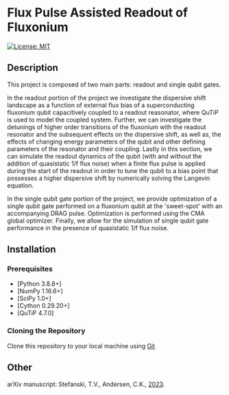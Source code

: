 # Flux Pulse Assisted Readout of Fluxonium

[![License: MIT](https://img.shields.io/badge/License-MIT-blue.svg)](https://opensource.org/licenses/MIT)

## Description

This project is composed of two main parts: readout and single qubit gates. 

In the readout portion of the project we investigate the dispersive shift landscape as a function of external flux bias of a superconducting fluxonium qubit capacitively coupled to a readout reasonator, where QuTiP is used to model the coupled system. Further, we can investigate the detunings of higher order transitions of the fluxonium with the readout resonator and the subsequent effects on the dispersive shift, as well as, the effects of changing energy parameters of the qubit and other defining parameters of the resonator and their coupling. Lastly in this section, we can simulate the readout dynamics of the qubit (with and without the addition of quasistatic 1/f flux noise) when a finite flux pulse is applied during the start of the readout in order to tune the qubit to a bias point that possesses a higher dispersive shift by numerically solving the Langevin equation.

In the single qubit gate portion of the project, we provide optimization of a single qubit gate performed on a fluxonium qubit at the 'sweet-spot' with an accompanying DRAG pulse. Optimization is performed using the CMA global optimizer. Finally, we allow for the simulation of single qubit gate performance in the presence of quasistatic 1/f flux noise.

## Installation

### Prerequisites
- [Python 3.8.8+]
- [NumPy 1.16.6+]
- [SciPy 1.0+]
- [Cython 0.29.20+]
- [QuTiP 4.7.0]

### Cloning the Repository
Clone this repository to your local machine using [Git]([https://github.com/AndersenQubitLab/FluxPulseAssistedFluxonium.git])

## Other
arXiv manuscript: Stefanski, T.V., Andersen, C.K., [2023]([https://arxiv.org/abs/2309.17286).
